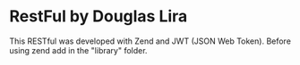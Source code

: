 RestFul by Douglas Lira
=================

This RESTful was developed with Zend and JWT (JSON Web Token). Before using zend add in the "library" folder.